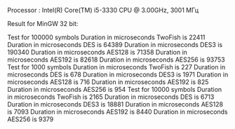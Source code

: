 Processor : Intel(R) Core(TM) i5-3330 CPU @ 3.00GHz, 3001 МГц

Result for MinGW 32 bit: 

Test for 100000 symbols
Duration in microseconds TwoFish is 22411
Duration in microseconds DES is 64389
Duration in microseconds DES3 is 190340
Duration in microseconds AES128 is 71358
Duration in microseconds AES192 is 82618
Duration in microseconds AES256 is 93753
Test for 1000 symbols
Duration in microseconds TwoFish is 227
Duration in microseconds DES is 678
Duration in microseconds DES3 is 1971
Duration in microseconds AES128 is 716
Duration in microseconds AES192 is 825
Duration in microseconds AES256 is 954
Test for 10000 symbols
Duration in microseconds TwoFish is 2165
Duration in microseconds DES is 6713
Duration in microseconds DES3 is 18881
Duration in microseconds AES128 is 7093
Duration in microseconds AES192 is 8440
Duration in microseconds AES256 is 9379
